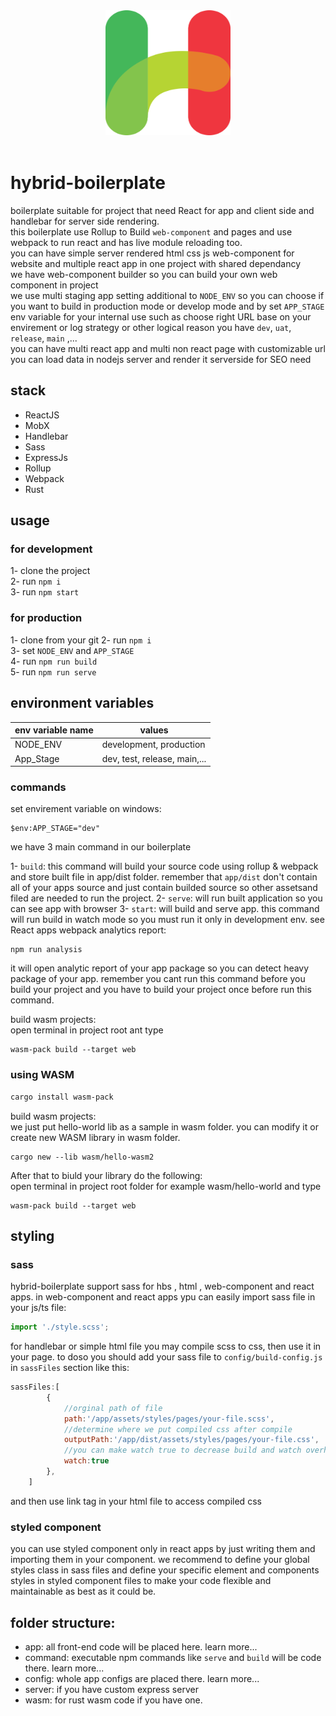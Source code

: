 <div align="center">
  <a href="">
    <img width="200" height="200" src="https://raw.githubusercontent.com/javadbat/hybrid-boilerplate/45321137ccab9ed26fe209d5b525d5796f799735/App/Assets/Images/logo.svg">
  </a>
  <br>
  <br>
</div>

# hybrid-boilerplate
boilerplate suitable for project that need React for app and client side and handlebar for server side rendering.    
this boilerplate use Rollup to Build `web-component` and pages and use webpack to run react and has live module reloading too.    
you can have simple server rendered html css js web-component for website and multiple react app in one project with shared dependancy    
we have web-component builder so you can build your own web component in project    
we use multi staging app setting additional to `NODE_ENV` so you can choose if you want to build in production mode or develop mode and by set `APP_STAGE` env variable for your internal use such as choose right URL base on your envirement or log strategy or other logical reason you have `dev`, `uat`, `release`, `main` ,...    
you can have multi react app and multi non react page with customizable url    
you can load data in nodejs server and render it serverside for SEO need    

## stack
- ReactJS
- MobX
- Handlebar
- Sass
- ExpressJs
- Rollup
- Webpack
- Rust

## usage

### for development

 1- clone the project    
 2- run `npm i`    
 3- run `npm start`    
### for production     

 1- clone from your git
 2- run `npm i`    
 3- set `NODE_ENV` and `APP_STAGE`    
 4- run `npm run build`    
 5- run `npm run serve`

## environment variables

| env variable name| values                      |
| -------------    | -------------               |
| NODE_ENV         | development, production     |
| App_Stage        | dev, test, release, main,... |

### commands

set envirement variable on windows:

```command
$env:APP_STAGE="dev"

```

we have 3 main command in our boilerplate 

1- `build`: this command will build your source code using rollup & webpack and store built file in app/dist folder. remember that `app/dist` don't contain all of your apps source and just contain builded source so other assetsand filed are needed to run the project.
2- `serve`: will run built application so you can see app with browser
3- `start`: will build and serve app. this command will run build in watch mode so you must run it only in development env.
see React apps webpack analytics report:

```command
npm run analysis
```

it will open analytic report of your app package so you can detect heavy package of your app. remember you cant run this command before you build your project and you have to build your project once before run this command.

build wasm projects:    
open terminal in project root ant type
```command
wasm-pack build --target web
```
### using WASM
```bash
cargo install wasm-pack  
```
build wasm projects:  
we just put hello-world lib as a sample in wasm folder. you can modify it or create new WASM library in wasm folder.
```command
cargo new --lib wasm/hello-wasm2
```
After that to biuld your library do the following:  
open terminal in project root folder for example wasm/hello-world and type
```command
wasm-pack build --target web
```
## styling
### sass

hybrid-boilerplate support sass for hbs , html , web-component and react apps.
in web-component and react apps ypu can easily import sass file in your js/ts file:

```js
import './style.scss';
```
for handlebar or simple html file you may compile scss to css, then use it in your page. to doso you should add your sass file to `config/build-config.js` in `sassFiles` section like this:

```js
sassFiles:[
        {
            //orginal path of file
            path:'/app/assets/styles/pages/your-file.scss',
            //determine where we put compiled css after compile
            outputPath:'/app/dist/assets/styles/pages/your-file.css',
            //you can make watch true to decrease build and watch overhead and run npm run build manually every time you need to build the sass file
            watch:true
        },
    ]
```
and then use link tag in your html file to access compiled css

### styled component
you can use styled component only in react apps by just writing them and importing them in your component.
we recommend to define your global styles class in sass files and define your specific element and components styles in styled component files to make your code flexible and maintainable as best as it could be.

## folder structure:

- app: all front-end code will be placed here. learn more...
- command: executable npm commands like `serve` and `build` will be code there. learn more...
- config: whole app configs are placed there. learn more...
- server: if you have custom express server
- wasm: for rust wasm code if you have one.